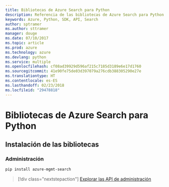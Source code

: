 ```yaml
---
title: Bibliotecas de Azure Search para Python
description: Referencia de las bibliotecas de Azure Search para Python
keywords: Azure, Python, SDK, API, Search
author: sptramer
ms.author: sttramer
manager: douge
ms.date: 07/10/2017
ms.topic: article
ms.prod: azure
ms.technology: azure
ms.devlang: python
ms.service: multiple
ms.openlocfilehash: cf08ad39929d596af215c7185d3189e6e17d1760
ms.sourcegitcommit: 41e90fe75de03d397079a276cdb388305290e27e
ms.translationtype: HT
ms.contentlocale: es-ES
ms.lasthandoff: 02/23/2018
ms.locfileid: "29478818"
---
```

# <a name="azure-search-libraries-for-python"></a>Bibliotecas de Azure Search para Python

## <a name="install-the-libraries"></a>Instalación de las bibliotecas


### <a name="management"></a>Administración

```bash
pip install azure-mgmt-search
```
> [!div class="nextstepaction"]
> [Explorar las API de administración](/python/api/overview/azure/search/management)